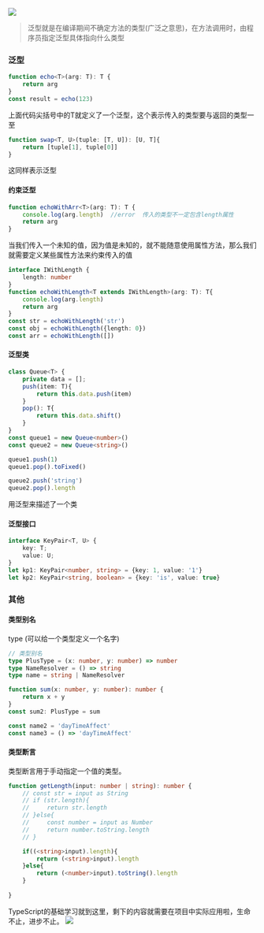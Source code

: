 ![](https://p9-juejin.byteimg.com/tos-cn-i-k3u1fbpfcp/e649f333173c4e35aacc514e41f78996~tplv-k3u1fbpfcp-zoom-1.image)
> 泛型就是在编译期间不确定方法的类型(广泛之意思)，在方法调用时，由程序员指定泛型具体指向什么类型

### 泛型

```typescript
function echo<T>(arg: T): T {
    return arg
}
const result = echo(123)
```

上面代码尖括号中的T就定义了一个泛型，这个表示传入的类型要与返回的类型一至

```typescript
function swap<T, U>(tuple: [T, U]): [U, T]{
    return [tuple[1], tuple[0]]
}
```

这同样表示泛型

#### 约束泛型

```typescript
function echoWithArr<T>(arg: T): T {
    console.log(arg.length)  //error  传入的类型不一定包含length属性
    return arg
}
```

当我们传入一个未知的值，因为值是未知的，就不能随意使用属性方法，那么我们就需要定义某些属性方法来约束传入的值

```typescript
interface IWithLength {
    length: number
}
function echoWithLength<T extends IWithLength>(arg: T): T{
    console.log(arg.length)
    return arg
}
const str = echoWithLength('str')
const obj = echoWithLength({length: 0})
const arr = echoWithLength([])
```

#### 泛型类

```typescript
class Queue<T> {
    private data = [];
    push(item: T){
        return this.data.push(item)
    }
    pop(): T{
        return this.data.shift()
    }
}
const queue1 = new Queue<number>()
const queue2 = new Queue<string>()

queue1.push(1)
queue1.pop().toFixed()

queue2.push('string')
queue2.pop().length
```

用泛型来描述了一个类

#### 泛型接口

```typescript
interface KeyPair<T, U> {
    key: T;
    value: U;
}
let kp1: KeyPair<number, string> = {key: 1, value: '1'}
let kp2: KeyPair<string, boolean> = {key: 'is', value: true}
```
### 其他
#### 类型别名

type (可以给一个类型定义一个名字)

```typescript
// 类型别名
type PlusType = (x: number, y: number) => number
type NameResolver = () => string
type name = string | NameResolver

function sum(x: number, y: number): number {
    return x + y
}
const sum2: PlusType = sum

const name2 = 'dayTimeAffect'
const name3 = () => 'dayTimeAffect'
```

#### 类型断言

类型断言用于手动指定一个值的类型。

```typescript
function getLength(input: number | string): number {
    // const str = input as String
    // if (str.length){
    //     return str.length
    // }else{
    //     const number = input as Number
    //     return number.toString.length
    // }

    if((<string>input).length){
        return (<string>input).length
    }else{
        return (<number>input).toString().length
    }
    
}
```
TypeScript的基础学习就到这里，剩下的内容就需要在项目中实际应用啦，生命不止，进步不止。
![](https://p3-juejin.byteimg.com/tos-cn-i-k3u1fbpfcp/02cae8ea743b480cbb4839fd21415320~tplv-k3u1fbpfcp-zoom-1.image)

